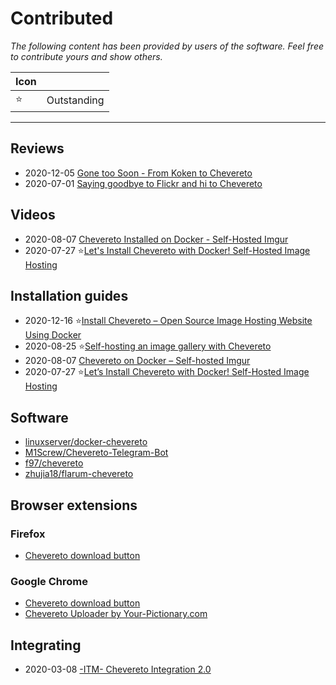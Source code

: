 # Contributed

*The following content has been provided by users of the software. Feel free to contribute yours and show others.*

| Icon |  |
| ----------- | ----------- |
| ⭐| Outstanding|

---

## Reviews

- 2020-12-05 [Gone too Soon - From Koken to Chevereto](https://den.black/gone-too-soon-from-koken-to-chevereto/)
- 2020-07-01 [Saying goodbye to Flickr and hi to Chevereto](https://guneetnarula.com/blog/2020/07/saying-goodbye-to-flickr-and-hi-to-chevereto/)

## Videos

- 2020-08-07 [Chevereto Installed on Docker - Self-Hosted Imgur](https://www.youtube.com/watch?v=SO4Mt0ikukY)
- 2020-07-27 ⭐[Let's Install Chevereto with Docker! Self-Hosted Image Hosting](https://www.youtube.com/watch?v=zcliC-QIVgE)

## Installation guides

- 2020-12-16 ⭐[Install Chevereto – Open Source Image Hosting Website Using Docker](https://www.51sec.org/2020/12/16/install-chevereto-open-source-image-hosting-website-using-docker/)
- 2020-08-25 ⭐[Self-hosting an image gallery with Chevereto](https://tech.davidfield.co.uk/self-hosted-image-gallery-with-chevereto/)
- 2020-08-07 [Chevereto on Docker – Self-hosted Imgur](https://dbtechreviews.com/2020/08/chevereto-on-docker-self-hosted-imgur/)
- 2020-07-27 ⭐[Let’s Install Chevereto with Docker! Self-Hosted Image Hosting](https://geeked.host/lets-install-chevereto-with-docker-self-hosted-image-hosting/)

## Software

- [linuxserver/docker-chevereto](https://github.com/linuxserver/docker-chevereto)
- [M1Screw/Chevereto-Telegram-Bot](https://github.com/M1Screw/Chevereto-Telegram-Bot)
- [f97/chevereto](https://github.com/f97/chevereto)
- [zhujia18/flarum-chevereto](https://github.com/zhujia18/flarum-chevereto)

## Browser extensions

### Firefox

- [Chevereto download button](https://addons.mozilla.org/en-US/firefox/addon/chevereto-download-button/)

### Google Chrome

- [Chevereto download button](https://chrome.google.com/webstore/detail/chevereto-download-button/lgcgmhfenjjeghjipookhcplpifakgcd)
- [Chevereto Uploader by Your-Pictionary.com](https://chrome.google.com/webstore/detail/chevereto-uploader-by-you/memndahppdnephfcpklgnldajahnahfo/related)

## Integrating

- 2020-03-08 [-ITM- Chevereto Integration 2.0](https://github.com/McAtze/-ITM-CheveretoIntegration)
